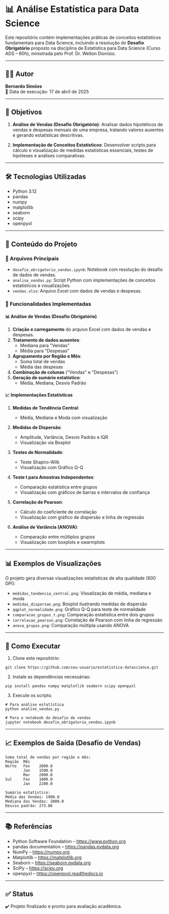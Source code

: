 # 📊 Análise Estatística para Data Science

Este repositório contém implementações práticas de conceitos estatísticos fundamentais para Data Science, incluindo a resolução do **Desafio Obrigatório** proposto na disciplina de Estatística para Data Science (Curso ADS – 60h), ministrada pelo Prof. Dr. Welton Dionísio.

---

## 👨‍💻 Autor

**Bernardo Simões**  
📅 Data de execução: 17 de abril de 2025

---

## 🧠 Objetivos

1. **Análise de Vendas (Desafio Obrigatório)**: Analisar dados hipotéticos de vendas e despesas mensais de uma empresa, tratando valores ausentes e gerando estatísticas descritivas.

2. **Implementação de Conceitos Estatísticos**: Desenvolver scripts para cálculo e visualização de medidas estatísticas essenciais, testes de hipóteses e análises comparativas.

---

## 🛠️ Tecnologias Utilizadas

- Python 3.12
- pandas
- numpy
- matplotlib
- seaborn
- scipy
- openpyxl

---

## 📂 Conteúdo do Projeto

### 📁 Arquivos Principais

- `desafio_obrigatorio_vendas.ipynb`: Notebook com resolução do desafio de dados de vendas.
- `analise_vendas.py`: Script Python com implementações de conceitos estatísticos e visualizações.
- `vendas.xlsx`: Arquivo Excel com dados de vendas e despesas.

### 🧪 Funcionalidades Implementadas

#### 📊 Análise de Vendas (Desafio Obrigatório)
1. **Criação e carregamento** do arquivo Excel com dados de vendas e despesas.
2. **Tratamento de dados ausentes**:
   - Mediana para "Vendas"
   - Média para "Despesas"
3. **Agrupamento por Região e Mês**:
   - Soma total de vendas
   - Média das despesas
4. **Combinação de colunas** ("Vendas" e "Despesas")
5. **Geração de sumário estatístico**:
   - Média, Mediana, Desvio Padrão

#### 📈 Implementações Estatísticas
1. **Medidas de Tendência Central**:
   - Média, Mediana e Moda com visualização
   
2. **Medidas de Dispersão**:
   - Amplitude, Variância, Desvio Padrão e IQR
   - Visualização via Boxplot
   
3. **Testes de Normalidade**:
   - Teste Shapiro-Wilk
   - Visualização com Gráfico Q-Q
   
4. **Teste t para Amostras Independentes**:
   - Comparação estatística entre grupos
   - Visualização com gráficos de barras e intervalos de confiança
   
5. **Correlação de Pearson**:
   - Cálculo do coeficiente de correlação
   - Visualização com gráfico de dispersão e linha de regressão
   
6. **Análise de Variância (ANOVA)**:
   - Comparação entre múltiplos grupos
   - Visualização com boxplots e swarmplots

---

## 📊 Exemplos de Visualizações

O projeto gera diversas visualizações estatísticas de alta qualidade (600 DPI):

- `medidas_tendencia_central.png`: Visualização de média, mediana e moda
- `medidas_dispersao.png`: Boxplot ilustrando medidas de dispersão
- `qqplot_normalidade.png`: Gráfico Q-Q para teste de normalidade
- `comparacao_grupos_t.png`: Comparação estatística entre dois grupos
- `correlacao_pearson.png`: Correlação de Pearson com linha de regressão
- `anova_grupos.png`: Comparação múltipla usando ANOVA

---

## 🚀 Como Executar

1. Clone este repositório:
```
git clone https://github.com/seu-usuario/estatistica-datascience.git
```

2. Instale as dependências necessárias:
```
pip install pandas numpy matplotlib seaborn scipy openpyxl
```

3. Execute os scripts:
```
# Para análise estatística
python analise_vendas.py

# Para o notebook do desafio de vendas
jupyter notebook desafio_obrigatorio_vendas.ipynb
```

---

## 📈 Exemplos de Saída (Desafio de Vendas)

```
Soma total de vendas por região e mês:
Região  Mês
Norte   Fev    2000.0
        Jan    1500.0
        Mar    2000.0
Sul     Fev    1800.0
        Jan    2200.0
```

```
Sumário estatístico:
Média das Vendas: 1900.0
Mediana das Vendas: 2000.0
Desvio padrão: 273.86
```

---

## 📚 Referências

- Python Software Foundation – https://www.python.org  
- pandas documentation – https://pandas.pydata.org  
- NumPy – https://numpy.org  
- Matplotlib – https://matplotlib.org
- Seaborn – https://seaborn.pydata.org
- SciPy – https://scipy.org
- openpyxl – https://openpyxl.readthedocs.io

---

## ✅ Status

✔️ Projeto finalizado e pronto para avaliação acadêmica.